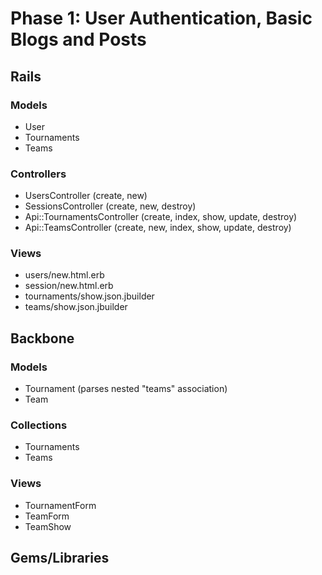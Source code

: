 # Phase 1: User Authentication, Basic Blogs and Posts

## Rails
### Models
* User
* Tournaments
* Teams

### Controllers
* UsersController (create, new)
* SessionsController (create, new, destroy)
* Api::TournamentsController (create, index, show, update, destroy)
* Api::TeamsController (create, new, index, show, update, destroy)

### Views
* users/new.html.erb
* session/new.html.erb
* tournaments/show.json.jbuilder
* teams/show.json.jbuilder

## Backbone
### Models
* Tournament (parses nested "teams" association)
* Team

### Collections
* Tournaments
* Teams

### Views
* TournamentForm
* TeamForm
* TeamShow

## Gems/Libraries
